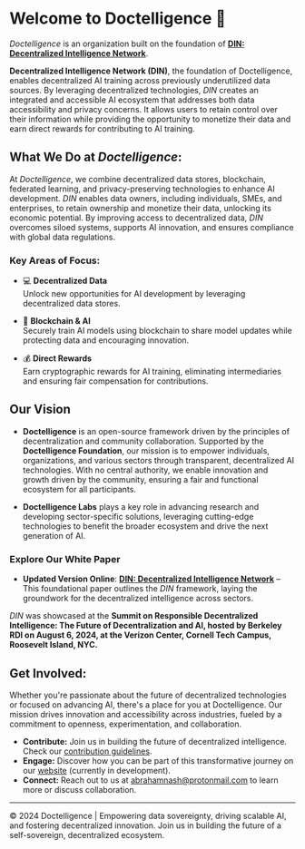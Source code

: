 # Welcome to Doctelligence 🚀

*Doctelligence* is an organization built on the foundation of **[DIN: Decentralized Intelligence Network](https://arxiv.org/abs/2407.02461)**.

**Decentralized Intelligence Network (DIN)**, the foundation of Doctelligence, enables decentralized AI training across previously underutilized data sources. By leveraging decentralized technologies, _DIN_ creates an integrated and accessible AI ecosystem that addresses both data accessibility and privacy concerns. It allows users to retain control over their information while providing the opportunity to monetize their data and earn direct rewards for contributing to AI training.

## What We Do at *Doctelligence*:

At *Doctelligence*, we combine decentralized data stores, blockchain, federated learning, and privacy-preserving technologies to enhance AI development. _DIN_ enables data owners, including individuals, SMEs, and enterprises, to retain ownership and monetize their data, unlocking its economic potential. By improving access to decentralized data, _DIN_ overcomes siloed systems, supports AI innovation, and ensures compliance with global data regulations.

### Key Areas of Focus:

- 💻 **Decentralized Data**  
  Unlock new opportunities for AI development by leveraging decentralized data stores.

- 🤖 **Blockchain & AI**  
  Securely train AI models using blockchain to share model updates while protecting data and encouraging innovation.

- 💰 **Direct Rewards**  
  Earn cryptographic rewards for AI training, eliminating intermediaries and ensuring fair compensation for contributions.

## Our Vision

- **Doctelligence** is an open-source framework driven by the principles of decentralization and community collaboration. Supported by the **Doctelligence Foundation**, our mission is to empower individuals, organizations, and various sectors through transparent, decentralized AI technologies. With no central authority, we enable innovation and growth driven by the community, ensuring a fair and functional ecosystem for all participants.

- **Doctelligence Labs** plays a key role in advancing research and developing sector-specific solutions, leveraging cutting-edge technologies to benefit the broader ecosystem and drive the next generation of AI.

### Explore Our White Paper

- **Updated Version Online**: [**DIN: Decentralized Intelligence Network**](https://github.com/Doctelligence/White-Paper/blob/main/Decentralized%20Intelligence%20Network%20(DIN).pdf) – This foundational paper outlines the _DIN_ framework, laying the groundwork for the decentralized intelligence across sectors.

_DIN_ was showcased at the **Summit on Responsible Decentralized Intelligence: The Future of Decentralization and AI, hosted by Berkeley RDI on August 6, 2024, at the Verizon Center, Cornell Tech Campus, Roosevelt Island, NYC.**

## Get Involved:

Whether you're passionate about the future of decentralized technologies or focused on advancing AI, there's a place for you at Doctelligence. Our mission drives innovation and accessibility across industries, fueled by a commitment to openness, experimentation, and collaboration.

- **Contribute:** Join us in building the future of decentralized intelligence. Check our [contribution guidelines](https://github.com/Doctelligence/DIN-Protocol-Proposals-DPP).
- **Engage:** Discover how you can be part of this transformative journey on our [website](https://doctelligence.github.io) (currently in development).
- **Connect:** Reach out to us at [abrahamnash@protonmail.com](mailto:abrahamnash@protonmail.com) to learn more or discuss collaboration.

---

© 2024 Doctelligence | Empowering data sovereignty, driving scalable AI, and fostering decentralized innovation. Join us in building the future of a self-sovereign, decentralized ecosystem.

